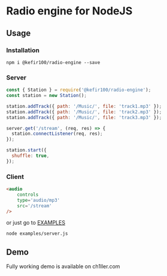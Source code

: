 # Radio engine for NodeJS

## Usage

### Installation
```
npm i @kefir100/radio-engine --save
```
### Server
```javascript
const { Station } = require('@kefir100/radio-engine');
const station = new Station();

station.addTrack({ path: '/Music/', file: 'track1.mp3' });
station.addTrack({ path: '/Music/', file: 'track2.mp3' });
station.addTrack({ path: '/Music/', file: 'track3.mp3' });

server.get('/stream', (req, res) => {
  station.connectListener(req, res);
});

station.start({
  shuffle: true,
});
```
### Client
```html
<audio
    controls
    type='audio/mp3'
    src='/stream'
/>
```

or just go to [EXAMPLES](./examples/server.js)
```
node examples/server.js
```

## Demo
Fully working demo is available on ch1ller.com
